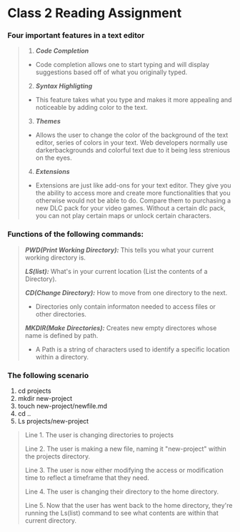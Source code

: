 # Class 2 Reading Assignment
### Four important features in a text editor
> 1. ***Code Completion***
>   - Code completion allows one to start typing and will display suggestions based off of what you originally typed.
> 2. ***Syntax Highligting***
>   - This feature takes what you type and makes it more appealing and noticeable by adding color to the text.
> 3. ***Themes***
>   * Allows the user to change the color of the background of the text editor, series of colors in your text. Web developers normally use darkerbackgrounds and colorful text due to it being less strenious on the eyes.
> 4. ***Extensions***
>   * Extensions are just like add-ons for your text editor. They give you the ability to access more and create more functionalities that you otherwise would not be able to do. Compare them to purchasing a new DLC pack for your video games. Without a certain dlc pack, you can not play certain maps or unlock certain characters. 

### Functions of the following commands:
> ***PWD(Print Working Directory):*** This tells you what your current working directory is.
> 
> ***LS(list):*** What's in your current location (List the contents of a Directory).
> 
> ***CD(Change Directory):*** How to move from one directory to the next.  
>   * Directories only contain informaton needed to access files or other directories.
>   
>   ***MKDIR(Make Directories):*** Creates new empty directores whose name is defined by path.
>   * A Path is a string of characters used to identify a specific location within a directory.

### The following scenario ###
 1. cd projects
 2. mkdir new-project
 3. touch new-project/newfile.md
 4. cd ..
 5. Ls projects/new-project

> Line 1. The user is changing directories to projects
> 
> Line 2. The user is making a new file, naming it "new-project" within the projects directory.
> 
> Line 3. The user is now either modifying the access or modification time to reflect a timeframe that they need.
> 
> Line 4. The user is changing their directory to the home directory.
> 
> Line 5. Now that the user has went back to the home directory, they're running the Ls(list) command to see what contents are within that current directory.


